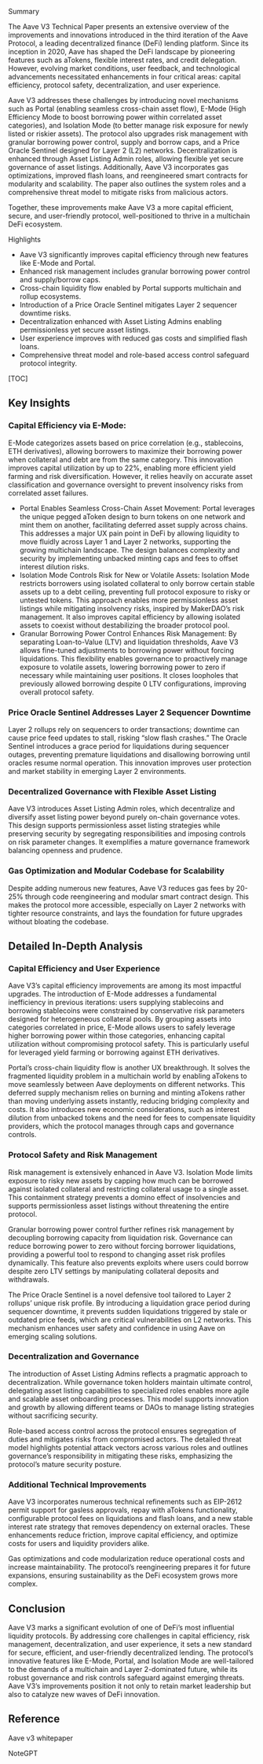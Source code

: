 Summary

The Aave V3 Technical Paper presents an extensive overview of the improvements and innovations introduced in the third iteration of the Aave Protocol, a leading decentralized finance (DeFi) lending platform. Since its inception in 2020, Aave has shaped the DeFi landscape by pioneering features such as aTokens, flexible interest rates, and credit delegation. However, evolving market conditions, user feedback, and technological advancements necessitated enhancements in four critical areas: capital efficiency, protocol safety, decentralization, and user experience.

Aave V3 addresses these challenges by introducing novel mechanisms such as Portal (enabling seamless cross-chain asset flow), E-Mode (High Efficiency Mode to boost borrowing power within correlated asset categories), and Isolation Mode (to better manage risk exposure for newly listed or riskier assets). The protocol also upgrades risk management with granular borrowing power control, supply and borrow caps, and a Price Oracle Sentinel designed for Layer 2 (L2) networks. Decentralization is enhanced through Asset Listing Admin roles, allowing flexible yet secure governance of asset listings. Additionally, Aave V3 incorporates gas optimizations, improved flash loans, and reengineered smart contracts for modularity and scalability. The paper also outlines the system roles and a comprehensive threat model to mitigate risks from malicious actors.

Together, these improvements make Aave V3 a more capital efficient, secure, and user-friendly protocol, well-positioned to thrive in a multichain DeFi ecosystem.

Highlights

- Aave V3 significantly improves capital efficiency through new features like E-Mode and Portal.
- Enhanced risk management includes granular borrowing power control and supply/borrow caps.
- Cross-chain liquidity flow enabled by Portal supports multichain and rollup ecosystems.
- Introduction of a Price Oracle Sentinel mitigates Layer 2 sequencer downtime risks.
- Decentralization enhanced with Asset Listing Admins enabling permissionless yet secure asset listings.
- User experience improves with reduced gas costs and simplified flash loans.
- Comprehensive threat model and role-based access control safeguard protocol integrity.

[TOC]



## Key Insights

### Capital Efficiency via E-Mode:

E-Mode categorizes assets based on price correlation (e.g., stablecoins, ETH derivatives), allowing borrowers to maximize their borrowing power when collateral and debt are from the same category. This innovation improves capital utilization by up to 22%, enabling more efficient yield farming and risk diversification. However, it relies heavily on accurate asset classification and governance oversight to prevent insolvency risks from correlated asset failures.

- Portal Enables Seamless Cross-Chain Asset Movement:
  Portal leverages the unique pegged aToken design to burn tokens on one network and mint them on another, facilitating deferred asset supply across chains. This addresses a major UX pain point in DeFi by allowing liquidity to move fluidly across Layer 1 and Layer 2 networks, supporting the growing multichain landscape. The design balances complexity and security by implementing unbacked minting caps and fees to offset interest dilution risks.
- Isolation Mode Controls Risk for New or Volatile Assets:
  Isolation Mode restricts borrowers using isolated collateral to only borrow certain stable assets up to a debt ceiling, preventing full protocol exposure to risky or untested tokens. This approach enables more permissionless asset listings while mitigating insolvency risks, inspired by MakerDAO’s risk management. It also improves capital efficiency by allowing isolated assets to coexist without destabilizing the broader protocol pool.
- Granular Borrowing Power Control Enhances Risk Management:
  By separating Loan-to-Value (LTV) and liquidation thresholds, Aave V3 allows fine-tuned adjustments to borrowing power without forcing liquidations. This flexibility enables governance to proactively manage exposure to volatile assets, lowering borrowing power to zero if necessary while maintaining user positions. It closes loopholes that previously allowed borrowing despite 0 LTV configurations, improving overall protocol safety.

### Price Oracle Sentinel Addresses Layer 2 Sequencer Downtime

Layer 2 rollups rely on sequencers to order transactions; downtime can cause price feed updates to stall, risking “slow flash crashes.” The Oracle Sentinel introduces a grace period for liquidations during sequencer outages, preventing premature liquidations and disallowing borrowing until oracles resume normal operation. This innovation improves user protection and market stability in emerging Layer 2 environments.

### Decentralized Governance with Flexible Asset Listing

Aave V3 introduces Asset Listing Admin roles, which decentralize and diversify asset listing power beyond purely on-chain governance votes. This design supports permissionless asset listing strategies while preserving security by segregating responsibilities and imposing controls on risk parameter changes. It exemplifies a mature governance framework balancing openness and prudence.

### Gas Optimization and Modular Codebase for Scalability

Despite adding numerous new features, Aave V3 reduces gas fees by 20-25% through code reengineering and modular smart contract design. This makes the protocol more accessible, especially on Layer 2 networks with tighter resource constraints, and lays the foundation for future upgrades without bloating the codebase.

## Detailed In-Depth Analysis

### Capital Efficiency and User Experience

Aave V3’s capital efficiency improvements are among its most impactful upgrades. The introduction of E-Mode addresses a fundamental inefficiency in previous iterations: users supplying stablecoins and borrowing stablecoins were constrained by conservative risk parameters designed for heterogeneous collateral pools. By grouping assets into categories correlated in price, E-Mode allows users to safely leverage higher borrowing power within those categories, enhancing capital utilization without compromising protocol safety. This is particularly useful for leveraged yield farming or borrowing against ETH derivatives.

Portal’s cross-chain liquidity flow is another UX breakthrough. It solves the fragmented liquidity problem in a multichain world by enabling aTokens to move seamlessly between Aave deployments on different networks. This deferred supply mechanism relies on burning and minting aTokens rather than moving underlying assets instantly, reducing bridging complexity and costs. It also introduces new economic considerations, such as interest dilution from unbacked tokens and the need for fees to compensate liquidity providers, which the protocol manages through caps and governance controls.

### Protocol Safety and Risk Management

Risk management is extensively enhanced in Aave V3. Isolation Mode limits exposure to risky new assets by capping how much can be borrowed against isolated collateral and restricting collateral usage to a single asset. This containment strategy prevents a domino effect of insolvencies and supports permissionless asset listings without threatening the entire protocol.

Granular borrowing power control further refines risk management by decoupling borrowing capacity from liquidation risk. Governance can reduce borrowing power to zero without forcing borrower liquidations, providing a powerful tool to respond to changing asset risk profiles dynamically. This feature also prevents exploits where users could borrow despite zero LTV settings by manipulating collateral deposits and withdrawals.

The Price Oracle Sentinel is a novel defensive tool tailored to Layer 2 rollups’ unique risk profile. By introducing a liquidation grace period during sequencer downtime, it prevents sudden liquidations triggered by stale or outdated price feeds, which are critical vulnerabilities on L2 networks. This mechanism enhances user safety and confidence in using Aave on emerging scaling solutions.

### Decentralization and Governance

The introduction of Asset Listing Admins reflects a pragmatic approach to decentralization. While governance token holders maintain ultimate control, delegating asset listing capabilities to specialized roles enables more agile and scalable asset onboarding processes. This model supports innovation and growth by allowing different teams or DAOs to manage listing strategies without sacrificing security.

Role-based access control across the protocol ensures segregation of duties and mitigates risks from compromised actors. The detailed threat model highlights potential attack vectors across various roles and outlines governance’s responsibility in mitigating these risks, emphasizing the protocol’s mature security posture.

### Additional Technical Improvements

Aave V3 incorporates numerous technical refinements such as EIP-2612 permit support for gasless approvals, repay with aTokens functionality, configurable protocol fees on liquidations and flash loans, and a new stable interest rate strategy that removes dependency on external oracles. These enhancements reduce friction, improve capital efficiency, and optimize costs for users and liquidity providers alike.

Gas optimizations and code modularization reduce operational costs and increase maintainability. The protocol’s reengineering prepares it for future expansions, ensuring sustainability as the DeFi ecosystem grows more complex.

## Conclusion

Aave V3 marks a significant evolution of one of DeFi’s most influential liquidity protocols. By addressing core challenges in capital efficiency, risk management, decentralization, and user experience, it sets a new standard for secure, efficient, and user-friendly decentralized lending. The protocol’s innovative features like E-Mode, Portal, and Isolation Mode are well-tailored to the demands of a multichain and Layer 2-dominated future, while its robust governance and risk controls safeguard against emerging threats. Aave V3’s improvements position it not only to retain market leadership but also to catalyze new waves of DeFi innovation.

## Reference

Aave v3 whitepaper

NoteGPT